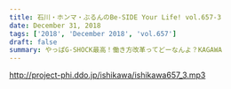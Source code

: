 ```yaml
---
title: 石川・ホンマ・ぶるんのBe-SIDE Your Life! vol.657-3
date: December 31, 2018
tags: ['2018', 'December 2018', 'vol.657']
draft: false
summary: やっぱG-SHOCK最高！働き方改革ってどーなんよ？KAGAWA
---
```


http://project-phi.ddo.jp/ishikawa/ishikawa657_3.mp3